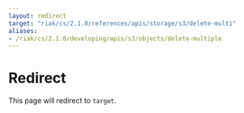 ```yaml
---
layout: redirect
target: "riak/cs/2.1.0/references/apis/storage/s3/delete-multi"
aliases:
- /riak/cs/2.1.0/developing/apis/s3/objects/delete-multiple
---
```


# Redirect

This page will redirect to `target`.
